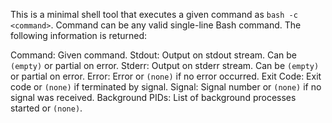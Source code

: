 This is a minimal shell tool that executes a given command as `bash -c <command>`.
Command can be any valid single-line Bash command.
The following information is returned:

Command: Given command.
Stdout: Output on stdout stream. Can be `(empty)` or partial on error.
Stderr: Output on stderr stream. Can be `(empty)` or partial on error.
Error: Error or `(none)` if no error occurred.
Exit Code: Exit code or `(none)` if terminated by signal.
Signal: Signal number or `(none)` if no signal was received.
Background PIDs: List of background processes started or `(none)`.
